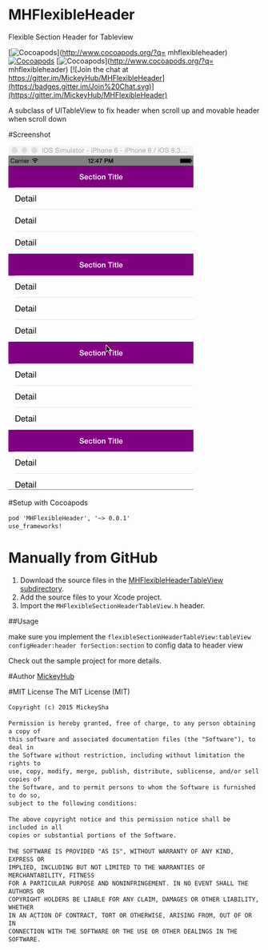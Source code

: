 # MHFlexibleHeader
Flexible Section Header for Tableview

[![Cocoapods](http://img.shields.io/cocoapods/v/MHFlexibleHeader.svg?style=flat)](http://www.cocoapods.org/?q= mhflexibleheader)
[![Cocoapods](http://img.shields.io/cocoapods/l/MHFlexibleHeader.svg?style=flat)](http://www.cocoapods.org/?q=mhflexibleheader)
[![Cocoapods](http://img.shields.io/cocoapods/p/MHFlexibleHeader.svg?style=flat)](http://www.cocoapods.org/?q= mhflexibleheader)
[![Join the chat at https://gitter.im/MickeyHub/MHFlexibleHeader](https://badges.gitter.im/Join%20Chat.svg)](https://gitter.im/MickeyHub/MHFlexibleHeader)

A subclass of UITableView to fix header when scroll up and movable header when scroll down

#Screenshot

![MHScrollingHeader](https://github.com/MickeyHub/MHFlexibleHeader/raw/master/screenshot.gif)

#Setup with Cocoapods

```
pod 'MHFlexibleHeader', '~> 0.0.1'
use_frameworks!
```
# Manually from GitHub
1. Download the source files in the [MHFlexibleHeaderTableView subdirectory](MHFlexibleHeaderTableView/FlexibleHeaderTableView).
1. Add the source files to your Xcode project.
1. Import the `MHFlexibleSectionHeaderTableView.h` header.

##Usage

make sure you implement the `flexibleSectionHeaderTableView:tableView configHeader:header forSection:section` to config data to header view

Check out the sample project for more details.

#Author
[MickeyHub](http://weibo.com/u/2194071594)

#MIT License
    The MIT License (MIT)

    Copyright (c) 2015 MickeySha

    Permission is hereby granted, free of charge, to any person obtaining a copy of
    this software and associated documentation files (the "Software"), to deal in
    the Software without restriction, including without limitation the rights to
    use, copy, modify, merge, publish, distribute, sublicense, and/or sell copies of
    the Software, and to permit persons to whom the Software is furnished to do so,
    subject to the following conditions:

    The above copyright notice and this permission notice shall be included in all
    copies or substantial portions of the Software.

    THE SOFTWARE IS PROVIDED "AS IS", WITHOUT WARRANTY OF ANY KIND, EXPRESS OR
    IMPLIED, INCLUDING BUT NOT LIMITED TO THE WARRANTIES OF MERCHANTABILITY, FITNESS
    FOR A PARTICULAR PURPOSE AND NONINFRINGEMENT. IN NO EVENT SHALL THE AUTHORS OR
    COPYRIGHT HOLDERS BE LIABLE FOR ANY CLAIM, DAMAGES OR OTHER LIABILITY, WHETHER
    IN AN ACTION OF CONTRACT, TORT OR OTHERWISE, ARISING FROM, OUT OF OR IN
    CONNECTION WITH THE SOFTWARE OR THE USE OR OTHER DEALINGS IN THE SOFTWARE.

